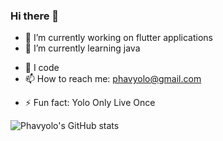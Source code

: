 ### Hi there 👋


<!-- **Phavyolo/Phavyolo** is a ✨ _special_ ✨ repository because its `README.md` (this file) appears on your GitHub profile. -->

<!-- Here are some ideas to get you started: -->

- 🔭 I’m currently working on flutter applications
- 🌱 I’m currently learning java
<!-- - 👯 I’m looking to collaborate on ... -->
<!-- - 🤔 I’m looking for help with ... -->
- 💬 I code
- 📫 How to reach me: phavyolo@gmail.com
<!-- - 😄 Pronouns: ... -->
- ⚡ Fun fact: Yolo Only Live Once

![Phavyolo's GitHub stats](https://github-readme-stats.vercel.app/api?username=Phavyolo&show_icons=true&theme=dark)
